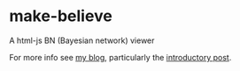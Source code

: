 # make-believe
A html-js BN (Bayesian network) viewer

For more info see [my blog](http://voracity.org/ftt/tag/make-believe/), particularly the [introductory post](http://voracity.org/ftt/201411/make-believe-a-web-based-bayes-net-thingamajig/).
